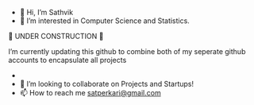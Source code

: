 - 👋 Hi, I’m Sathvik 
- 👀 I’m interested in Computer Science and Statistics.

🚧 UNDER CONSTRUCTION 🚧

I’m currently updating this github to combine both of my seperate github accounts to encapsulate all projects



- 
- 💞️ I’m looking to collaborate on Projects and Startups!
- 📫 How to reach me satperkari@gmail.com


<!---
satperk/satperk is a ✨ special ✨ repository because its `README.md` (this file) appears on your GitHub profile.
You can click the Preview link to take a look at your changes.
--->
